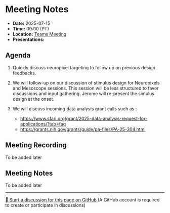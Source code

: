 # Meeting Notes
- **Date:** 2025-07-15
- **Time:** 09:00 (PT)
- **Location:** [Teams Meeting](https://teams.microsoft.com/l/meetup-join/19%3ameeting_Y2Q3MDViNGMtOTIwMC00ZjMzLTk3MjMtYWU3MDhiMzZjYmM1%40thread.v2/0?context=%7b%22Tid%22%3a%2232669cd6-737f-4b39-8bdd-d6951120d3fc%22%2c%22Oid%22%3a%229396d18b-b5cf-4bed-98a0-1cfb7dc82663%22%7d)
- **Presentations:** 

## Agenda

1. Quickly discuss neuropixel targeting to follow up on previous design feedbacks.  
1. We will follow-up on our discussion of stimulus design for Neuropixels and Mesoscope sessions. This session will be less structured to favor discussions and input gathering. Jerome will re-present the simulus design at the onset. 
2. We will discuss incoming data analysis grant calls such as :

    - https://www.sfari.org/grant/2025-data-analysis-request-for-applications/?tab=faq
    - https://grants.nih.gov/grants/guide/pa-files/PA-25-304.html 

## Meeting Recording

To be added later

## Meeting Notes 

To be added later

<!-- DISCUSSION_LINK_START -->
<div class="discussion-link">
    <hr>
    <p>
        <a href="https://github.com/allenneuraldynamics/openscope-community-predictive-processing/discussions/new?category=q-a&title=Discussion%3A%20meetings/2025-07-15" target="_blank">
            💬 Start a discussion for this page on GitHub
        </a>
        <span class="note">(A GitHub account is required to create or participate in discussions)</span>
    </p>
</div>
<!-- DISCUSSION_LINK_END -->
